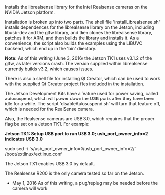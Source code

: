 Installs the librealsense library for the Intel Realsense cameras on the NVIDIA Jetson platform.

Installation is broken up into two parts. The shell file 'installLibrealsense.sh' installs dependences for the librealsense library on the Jetson, including libusb-dev and the glfw library, and then clones the librealsense library, patches it for ARM, and then builds the library and installs it. As a convenience, the script also builds the examples using the LIBUVC backend, which end up in the 'bin' directory.

<b>Note:</b> As of this writing (June 3, 2016) the Jetson TK1 uses v3.1.2 of the glfw, as later versions crash. The version supplied within librealsense currently builds v3.2, which causes issues.

There is also a shell file for installing Qt Creator, which can be used to work with the supplied Qt Creator project files included in the installation.

The Jetson Development Kits have a feature used for power saving, called autosuspend, which will power down the USB ports after they have been idle for a while. The script 'disableAutosuspend.sh' will turn that feature off, which is needed for the RealSense camera.

Also, the Realsense cameras are USB 3.0, which requires that the proper flag be set on a Jetson TK1. For example:

<b>Jetson TK1: Setup USB port to run USB 3.0; usb_port_owner_info=2 indicates USB 3.0</b>

sudo sed -i 's/usb_port_owner_info=0/usb_port_owner_info=2/' /boot/extlinux/extlinux.conf

The Jetson TX1 enables USB 3.0 by default.

The Realsense R200 is the only camera tested so far on the Jetson.

* May 1, 2016
As of this writing, a plug/replug may be needed before the camera will work


